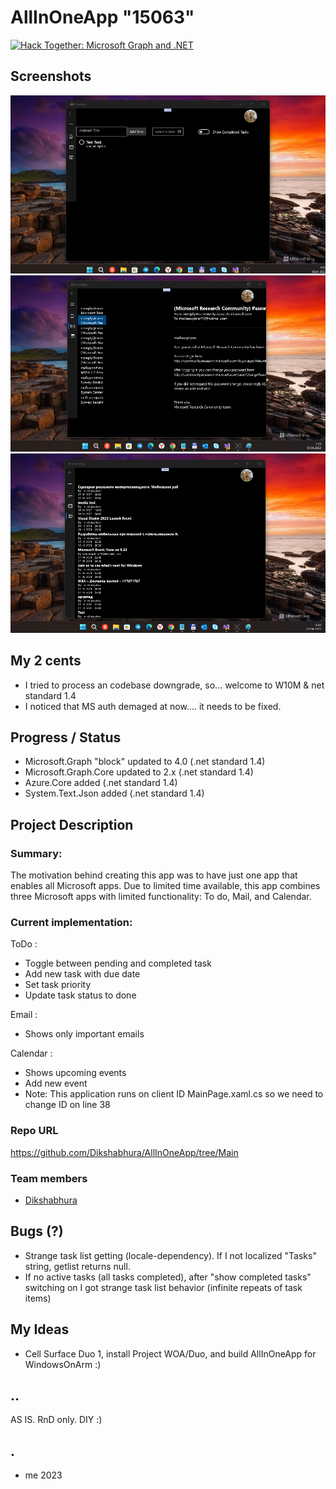 # AllInOneApp "15063"

[![Hack Together: Microsoft Graph and .NET](https://img.shields.io/badge/Microsoft%20-Hack--Together-orange?style=for-the-badge&logo=microsoft)](https://github.com/microsoft/hack-together)

## Screenshots
![Shot 1](Images/shot1.png)
![Shot 2](Images/shot2.png)
![Shot 3](Images/shot3.png)

## My 2 cents
- I tried to process an codebase downgrade, so... welcome to W10M  & net standard 1.4
- I noticed that MS auth demaged at now.... it needs to be fixed.  

## Progress / Status
- Microsoft.Graph "block" updated to 4.0 (.net standard 1.4)
- Microsoft.Graph.Core updated to 2.x (.net standard 1.4)
- Azure.Core added (.net standard 1.4)
- System.Text.Json added (.net standard 1.4)


## Project Description

### Summary:
The motivation behind creating this app was to have just one app that enables all Microsoft apps. Due to limited time available, this app combines three Microsoft apps with limited functionality: To do, Mail, and Calendar.

### Current implementation:

ToDo : 
- Toggle between pending and completed task
- Add new task with due date
- Set task priority
- Update task status to done


Email :
- Shows only important emails

Calendar :
- Shows upcoming events
- Add new event
- Note: This application runs on client ID MainPage.xaml.cs so we need to change ID on line 38

### Repo URL
https://github.com/Dikshabhura/AllInOneApp/tree/Main

### Team members
- [Dikshabhura](https://github.com/Dikshabhura/)

## Bugs (?)
- Strange task list getting (locale-dependency). If I not localized "Tasks" string, getlist returns null.
- If no active tasks (all tasks completed), after "show completed tasks" switching on I got strange task list behavior (infinite repeats of task items)


## My Ideas
- Cell Surface Duo 1, install Project WOA/Duo, and build AllInOneApp for WindowsOnArm :)


## ..
AS IS. RnD only. DIY :)

## .
- me 2023

